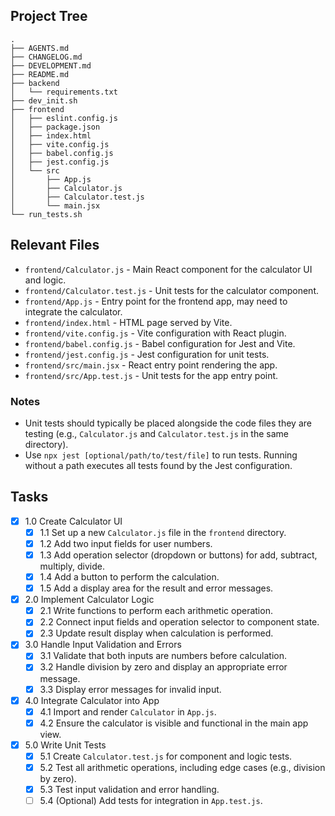 ## Project Tree
```
.
├── AGENTS.md
├── CHANGELOG.md
├── DEVELOPMENT.md
├── README.md
├── backend
│   └── requirements.txt
├── dev_init.sh
├── frontend
│   ├── eslint.config.js
│   ├── package.json
│   ├── index.html
│   ├── vite.config.js
│   ├── babel.config.js
│   ├── jest.config.js
│   └── src
│       ├── App.js
│       ├── Calculator.js
│       ├── Calculator.test.js
│       └── main.jsx
└── run_tests.sh
```

## Relevant Files

- `frontend/Calculator.js` - Main React component for the calculator UI and logic.
- `frontend/Calculator.test.js` - Unit tests for the calculator component.
- `frontend/App.js` - Entry point for the frontend app, may need to integrate the calculator.
- `frontend/index.html` - HTML page served by Vite.
- `frontend/vite.config.js` - Vite configuration with React plugin.
- `frontend/babel.config.js` - Babel configuration for Jest and Vite.
- `frontend/jest.config.js` - Jest configuration for unit tests.
- `frontend/src/main.jsx` - React entry point rendering the app.
- `frontend/src/App.test.js` - Unit tests for the app entry point.

### Notes

- Unit tests should typically be placed alongside the code files they are testing (e.g., `Calculator.js` and `Calculator.test.js` in the same directory).
- Use `npx jest [optional/path/to/test/file]` to run tests. Running without a path executes all tests found by the Jest configuration.

## Tasks

- [x] 1.0 Create Calculator UI
  - [x] 1.1 Set up a new `Calculator.js` file in the `frontend` directory.
  - [x] 1.2 Add two input fields for user numbers.
  - [x] 1.3 Add operation selector (dropdown or buttons) for add, subtract, multiply, divide.
  - [x] 1.4 Add a button to perform the calculation.
  - [x] 1.5 Add a display area for the result and error messages.
- [x] 2.0 Implement Calculator Logic
  - [x] 2.1 Write functions to perform each arithmetic operation.
  - [x] 2.2 Connect input fields and operation selector to component state.
  - [x] 2.3 Update result display when calculation is performed.
- [x] 3.0 Handle Input Validation and Errors
  - [x] 3.1 Validate that both inputs are numbers before calculation.
  - [x] 3.2 Handle division by zero and display an appropriate error message.
  - [x] 3.3 Display error messages for invalid input.
- [x] 4.0 Integrate Calculator into App
  - [x] 4.1 Import and render `Calculator` in `App.js`.
  - [x] 4.2 Ensure the calculator is visible and functional in the main app view.
- [x] 5.0 Write Unit Tests
  - [x] 5.1 Create `Calculator.test.js` for component and logic tests.
  - [x] 5.2 Test all arithmetic operations, including edge cases (e.g., division by zero).
  - [x] 5.3 Test input validation and error handling.
  - [ ] 5.4 (Optional) Add tests for integration in `App.test.js`.
